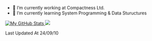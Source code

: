 - 🔭 I’m currently working at Compactness Ltd.
- 🌱 I’m currently learning System Programming & Data Stuructures
<!--
- 🤔 I’m looking for help with ...
- 💬 Ask me about ...
- 📫 How to reach me: 
- ⚡ Fun fact: ...
-->

<a href="https://github.com/sanne15#gh-light-mode-only">
  <img src="https://github-readme-stats.vercel.app/api?username=sanne15&theme=default&count_private=true&show_icons=true#gh-white-mode-only" alt="My GitHub Stats"/>
  <img src="https://github-readme-stats.vercel.app/api/wakatime?username=prasiona256&theme=default&custom_title=Weekly%20Most%20Used%20Languages#gh-white-mode-only"/>
</a>

Last Updated At 24/09/10
